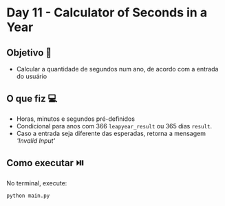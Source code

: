 # Day 11 - Calculator of Seconds in a Year

## Objetivo 🎯
- Calcular a quantidade de segundos num ano, de acordo com a entrada do usuário

## O que fiz 💻

- Horas, minutos e segundos pré-definidos
- Condicional para anos com 366 `leapyear_result` ou 365 dias `result`.
- Caso a entrada seja diferente das esperadas, retorna a mensagem *'Invalid Input'*

## Como executar ⏯️
No terminal, execute:
```bash
python main.py